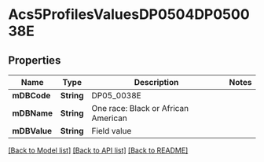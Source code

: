 # Acs5ProfilesValuesDP0504DP050038E

## Properties
Name | Type | Description | Notes
------------ | ------------- | ------------- | -------------
**mDBCode** | **String** | DP05_0038E | 
**mDBName** | **String** | One race: Black or African American | 
**mDBValue** | **String** | Field value | 

[[Back to Model list]](../README.md#documentation-for-models) [[Back to API list]](../README.md#documentation-for-api-endpoints) [[Back to README]](../README.md)


